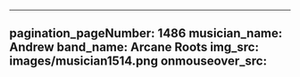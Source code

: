 ------
pagination_pageNumber: 1486
musician_name: Andrew
band_name: Arcane Roots
img_src: images/musician1514.png
onmouseover_src: 
------